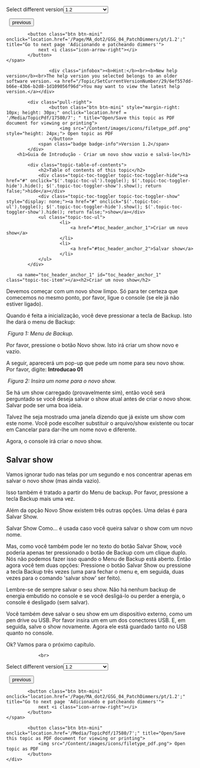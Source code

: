 
<div class="topic-navigation">

<div class="pull-right">
	<span class="pull-left">


<div class="pull-left">
<form action="/Topic/SetCurrentVersionNumber" class="form-inline" id="frmTagSelector" method="post">	<span class="form-mini">
		<div class="input-prepend"><span class="add-on">Select different version</span><select autocomplete="off" id="versionNumberId" name="versionNumberId" onchange="$(this).closest('#frmTagSelector').submit();" style="width: 120px;"><option value="">- latest -</option>
<option value="3">1.1</option>
<option selected="selected" value="7">1.2</option>
<option value="12">1.3</option>
<option value="16">1.5</option>
<option value="29">1.9</option>
</select></div>
		<input data-val="true" data-val-number="The field Int32 must be a number." data-val-required="The Int32 field is required." id="ProductId" name="ProductId" type="hidden" value="7">
		<input id="CurrentGuid" name="CurrentGuid" type="hidden" value="6ef557dd-b66e-43b6-b2d8-1d109056f96d">
	</span>
</form></div>&nbsp;	</span>
	<span class="pull-right" style="white-space: nowrap;">
			<button class="btn btn-mini" onclick="location.href='/Page/MA_dot2/GSG_02_PhysicalSetupAndLayout/pt/1.2'; " title="Go to previous page '2 - Setup Físico e Layout'">
				<i class="icon-arrow-left"></i> previous
			</button>

			<button class="btn btn-mini" onclick="location.href='/Page/MA_dot2/GSG_04_PatchDimmers/pt/1.2';" title="Go to next page 'Adicionando e patcheando dimmers'">
				next <i class="icon-arrow-right"></i> 
			</button>
	</span>
</div>
<div class="clear-fix" style="margin-bottom: 10px"></div>
</div>

					<div class="infobox"><b>Hint:</b><br><b>New help version</b><br>The help version you selected belongs to an older software version. <a href="/Topic/SetCurrentVersionNumber/29/6ef557dd-b66e-43b6-b2d8-1d109056f96d">You may want to view the latest help version.</a></div>

			<div class="pull-right">
					<button class="btn btn-mini" style="margin-right: 10px; height: 30px;" onclick="location.href = '/Media/TopicPdf/17580/7'; " title="Open/Save this topic as PDF document for viewing or printing">
						<img src="/Content/images/icons/filetype_pdf.png" style="height: 24px;"> Open topic as PDF
					</button>
				<span class="badge badge-info">Version 1.2</span>
			</div>
		<h1>Guia de Introdução - Criar um novo show vazio e salvá-lo</h1>

			<div class="topic-table-of-contents">
				<h2>Table of contents of this topic</h2>
				<div class="topic-toc-toggler topic-toc-toggler-hide"><a href="#" onclick="$('.topic-toc-ul').toggle(); $('.topic-toc-toggler-hide').hide(); $('.topic-toc-toggler-show').show(); return false;">hide</a></div>
				<div class="topic-toc-toggler topic-toc-toggler-show" style="display: none;"><a href="#" onclick="$('.topic-toc-ul').toggle(); $('.topic-toc-toggler-hide').show(); $('.topic-toc-toggler-show').hide(); return false;">show</a></div>
				<ul class="topic-toc-ul">
						<li>
							<a href="#toc_header_anchor_1">Criar um novo show</a>
						</li>
						<li>
							<a href="#toc_header_anchor_2">Salvar show</a>
						</li>
				</ul>
			</div>

		<a name="toc_header_anchor_1" id="toc_header_anchor_1" class="topic-toc-item"></a><h2>Criar um novo show</h2>

<p>Devemos começar com um novo show limpo. Só para ter certeza que comecemos no mesmo ponto, por favor, ligue o console (se ele já não estiver ligado).</p>

<p>Quando é feita a inicialização, você deve pressionar a tecla de <span class="hardkey">Backup</span>. Isto lhe dará o menu de Backup:</p>

<p><img alt="" src="/Media/Image/Dot2_ViewsandWindows_BackupWindow01_1-2.png"> <em>Figura 1: Menu de Backup.</em></p>

<p>Por favor, pressione o botão <span class="softkey">Novo show</span>. Isto irá criar um show novo e vazio.</p>

<p>A seguir, aparecerá um pop-up&nbsp;que pede um nome para seu novo show. Por favor, digite: <strong>Introducao 01</strong></p>

<p><img alt="" src="/Media/Image/Dot2_GettingStarted_CreateNewShow_02_1-1-3.png"> <em>Figura 2: Insira um nome para o novo show.</em></p>

<p>Se há um show carregado (provavelmente sim), então você será perguntado se você deseja salvar o show atual antes de criar o novo show. Salvar pode ser uma boa ideia.</p>

<p>Talvez lhe seja mostrado uma janela dizendo que já existe um show com este nome. Você pode escolher substituir o arquivo/show existente ou tocar em Cancelar para dar-lhe um nome novo e diferente.</p>

<p>Agora, o console irá criar o novo show.</p>

<a name="toc_header_anchor_2" id="toc_header_anchor_2" class="topic-toc-item"></a><h2>Salvar show</h2>

<p>Vamos ignorar tudo nas telas por um segundo e nos concentrar apenas em salvar o novo show (mas ainda vazio).</p>

<p>Isso também é tratado a partir do Menu de backup. Por favor, pressione a tecla <span class="hardkey">Backup</span> mais uma vez.</p>

<p>Além da opção <span class="softkey">Novo Show</span>&nbsp;existem três outras opções. Uma delas é para <span class="softkey">Salvar Show</span>.</p>

<p><span class="softkey">Salvar Show Como...</span> é usada caso você queira salvar o show com um novo nome.</p>

<p>Mas, como você também pode ler no texto do botão <span class="softkey">Salvar Show</span>, você poderia apenas ter pressionado o botão de <span class="hardkey">Backup</span> com um clique duplo. Nós não podemos fazer isso quando o Menu de Backup está aberto. Então agora você tem duas opções: Pressione o botão <span class="softkey">Salvar Show</span> ou pressione a tecla <span class="hardkey">Backup</span> três vezes (uma para fechar o menu e, em seguida, duas vezes para o comando 'salvar show' ser feito).</p>

<p>Lembre-se de sempre salvar o seu show. Não há nenhum backup de energia embutido no console e se você desligá-lo ou perder a energia, o console é desligado (sem salvar).</p>

<p>Você também deve salvar o seu show em um dispositivo externo, como um pen drive ou USB. Por favor insira um em um dos conectores USB. E, em seguida, salve o show novamente. Agora ele está guardado tanto no USB quanto no console.</p>

<p>Ok? Vamos para o próximo capítulo.</p>


				<br>
<div class="topic-navigation">

<div class="pull-right">
	<span class="pull-left">


<div class="pull-left">
<form action="/Topic/SetCurrentVersionNumber" class="form-inline" id="frmTagSelector" method="post">	<span class="form-mini">
		<div class="input-prepend"><span class="add-on">Select different version</span><select autocomplete="off" id="versionNumberId" name="versionNumberId" onchange="$(this).closest('#frmTagSelector').submit();" style="width: 120px;"><option value="">- latest -</option>
<option value="3">1.1</option>
<option selected="selected" value="7">1.2</option>
<option value="12">1.3</option>
<option value="16">1.5</option>
<option value="29">1.9</option>
</select></div>
		<input data-val="true" data-val-number="The field Int32 must be a number." data-val-required="The Int32 field is required." id="ProductId" name="ProductId" type="hidden" value="7">
		<input id="CurrentGuid" name="CurrentGuid" type="hidden" value="6ef557dd-b66e-43b6-b2d8-1d109056f96d">
	</span>
</form></div>&nbsp;	</span>
	<span class="pull-right" style="white-space: nowrap;">
			<button class="btn btn-mini" onclick="location.href='/Page/MA_dot2/GSG_02_PhysicalSetupAndLayout/pt/1.2'; " title="Go to previous page '2 - Setup Físico e Layout'">
				<i class="icon-arrow-left"></i> previous
			</button>

			<button class="btn btn-mini" onclick="location.href='/Page/MA_dot2/GSG_04_PatchDimmers/pt/1.2';" title="Go to next page 'Adicionando e patcheando dimmers'">
				next <i class="icon-arrow-right"></i> 
			</button>
	</span>
</div>
	<div class="clear-fix"></div>
	<div class="pull-right">
	
			<button class="btn btn-mini" onclick="location.href='/Media/TopicPdf/17580/7';" title="Open/Save this topic as PDF document for viewing or printing">
				<img src="/Content/images/icons/filetype_pdf.png"> Open topic as PDF
			</button>
	</div>
<div class="clear-fix" style="margin-bottom: 10px"></div>
</div>

	